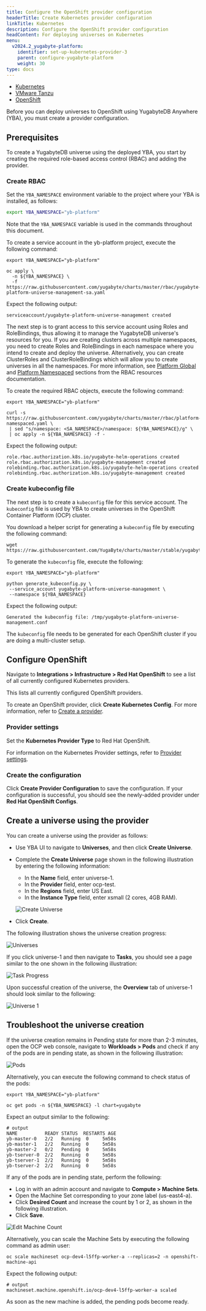 ```yaml
---
title: Configure the OpenShift provider configuration
headerTitle: Create Kubernetes provider configuration
linkTitle: Kubernetes
description: Configure the OpenShift provider configuration
headContent: For deploying universes on Kubernetes
menu:
  v2024.2_yugabyte-platform:
    identifier: set-up-kubernetes-provider-3
    parent: configure-yugabyte-platform
    weight: 30
type: docs
---
```


<ul class="nav nav-tabs-alt nav-tabs-yb">

  <li>
    <a href="../kubernetes/" class="nav-link">
      <i class="fa-regular fa-dharmachakra" aria-hidden="true"></i>
      Kubernetes
    </a>
  </li>

  <li>
    <a href="../vmware-tanzu/" class="nav-link">
      <i class="fa-solid fa-cubes" aria-hidden="true"></i>
      VMware Tanzu
    </a>
  </li>

<li>
    <a href="../openshift/" class="nav-link active">
      <i class="fa-brands fa-redhat" aria-hidden="true"></i>
      OpenShift
    </a>
  </li>

</ul>

Before you can deploy universes to OpenShift using YugabyteDB Anywhere (YBA), you must create a provider configuration.

## Prerequisites

To create a YugabyteDB universe using the deployed YBA, you start by creating the required role-based access control (RBAC) and adding the provider.

### Create RBAC

Set the `YBA_NAMESPACE` environment variable to the project where your YBA is installed, as follows:

```sh
export YBA_NAMESPACE="yb-platform"
```

Note that the `YBA_NAMESPACE` variable is used in the commands throughout this document.

To create a service account in the yb-platform project, execute the following command:

```shell
export YBA_NAMESPACE="yb-platform"

oc apply \
  -n ${YBA_NAMESPACE} \
  -f https://raw.githubusercontent.com/yugabyte/charts/master/rbac/yugabyte-platform-universe-management-sa.yaml
```

Expect the following output:

```output
serviceaccount/yugabyte-platform-universe-management created
```

The next step is to grant access to this service account using Roles and RoleBindings, thus allowing it to manage the YugabyteDB universe's resources for you. If you are creating clusters across multiple namespaces, you need to create Roles and RoleBindings in each namespace where you intend to create and deploy the universe. Alternatively, you can create ClusterRoles and ClusterRoleBindings which will allow you to create universes in all the namespaces. For more information, see [Platform Global](https://github.com/yugabyte/charts/tree/master/rbac#a-platform-globalyaml) and [Platform Namespaced](https://github.com/yugabyte/charts/tree/master/rbac#c-platform-namespacedyaml) sections from the RBAC resources documentation.

To create the required RBAC objects, execute the following command:

```shell
export YBA_NAMESPACE="yb-platform"

curl -s https://raw.githubusercontent.com/yugabyte/charts/master/rbac/platform-namespaced.yaml \
 | sed "s/namespace: <SA_NAMESPACE>/namespace: ${YBA_NAMESPACE}/g" \
 | oc apply -n ${YBA_NAMESPACE} -f -
```

Expect the following output:

```output
role.rbac.authorization.k8s.io/yugabyte-helm-operations created
role.rbac.authorization.k8s.io/yugabyte-management created
rolebinding.rbac.authorization.k8s.io/yugabyte-helm-operations created
rolebinding.rbac.authorization.k8s.io/yugabyte-management created
```

### Create kubeconfig file

The next step is to create a `kubeconfig` file for this service account. The `kubeconfig` file is used by YBA to create universes in the OpenShift Container Platform (OCP) cluster.

You download a helper script for generating a `kubeconfig` file by executing the following command:

```shell
wget https://raw.githubusercontent.com/YugaByte/charts/master/stable/yugabyte/generate_kubeconfig.py
```

To generate the `kubeconfig` file, execute the following:

```shell
export YBA_NAMESPACE="yb-platform"

python generate_kubeconfig.py \
 --service_account yugabyte-platform-universe-management \
 --namespace ${YBA_NAMESPACE}
```

Expect the following output:

```output
Generated the kubeconfig file: /tmp/yugabyte-platform-universe-management.conf
```

The `kubeconfig` file needs to be generated for each OpenShift cluster if you are doing a multi-cluster setup.

## Configure OpenShift

Navigate to **Integrations > Infrastructure > Red Hat OpenShift** to see a list of all currently configured Kubernetes providers.

This lists all currently configured OpenShift providers.

To create an OpenShift provider, click **Create Kubernetes Config**. For more information, refer to [Create a provider](../kubernetes/#create-a-provider).

### Provider settings

Set the **Kubernetes Provider Type** to Red Hat OpenShift.

For information on the Kubernetes Provider settings, refer to [Provider settings](../kubernetes/#provider-settings).

### Create the configuration

Click **Create Provider Configuration** to save the configuration. If your configuration is successful, you should see the newly-added provider under **Red Hat OpenShift Configs**.

## Create a universe using the provider

You can create a universe using the provider as follows:

- Use YBA UI to navigate to **Universes**, and then click **Create Universe**.

- Complete the **Create Universe** page shown in the following illustration by entering the following information:

  - In the **Name** field, enter universe-1.
  - In the **Provider** field, enter ocp-test.
  - In the **Regions** field, enter US East.
  - In the **Instance Type** field, enter xsmall (2 cores, 4GB RAM).

  ![Create Universe](/images/ee/openshift-create-uni.png)

- Click **Create**.

The following illustration shows the universe creation progress:

![Universes](/images/ee/openshift-universes.png)

If you click universe-1 and then navigate to **Tasks**, you should see a page similar to the one shown in the following illustration:

![Task Progress](/images/ee/openshift-uni-task-progress.png)

Upon successful creation of the universe, the **Overview** tab of universe-1 should look similar to the following:

![Universe 1](/images/ee/openshift-universe1.png)

## Troubleshoot the universe creation

If the universe creation remains in Pending state for more than 2-3 minutes, open the OCP web console, navigate to **Workloads > Pods** and check if any of the pods are in pending state, as shown in the following illustration:

![Pods](/images/ee/openshift-pods.png)

Alternatively, you can execute the following command to check status of the pods:

```shell
export YBA_NAMESPACE="yb-platform"

oc get pods -n ${YBA_NAMESPACE} -l chart=yugabyte
```

Expect an output similar to the following:

```output
# output
NAME          READY STATUS  RESTARTS AGE
yb-master-0   2/2   Running  0     5m58s
yb-master-1   2/2   Running  0     5m58s
yb-master-2   0/2   Pending  0     5m58s
yb-tserver-0  2/2   Running  0     5m58s
yb-tserver-1  2/2   Running  0     5m58s
yb-tserver-2  2/2   Running  0     5m58s
```

If any of the pods are in pending state, perform the following:

- Log in with an admin account and navigate to **Compute > Machine Sets**.
- Open the Machine Set corresponding to your zone label (us-east4-a).
- Click **Desired Count** and increase the count by 1 or 2, as shown in the following illustration.
- Click **Save**.

![Edit Machine Count](/images/ee/openshift-open-macine.png)

Alternatively, you can scale the Machine Sets by executing the following command as admin user:

```shell
oc scale machineset ocp-dev4-l5ffp-worker-a --replicas=2 -n openshift-machine-api
```

Expect the following output:

```output
# output
machineset.machine.openshift.io/ocp-dev4-l5ffp-worker-a scaled
```

As soon as the new machine is added, the pending pods become ready.
